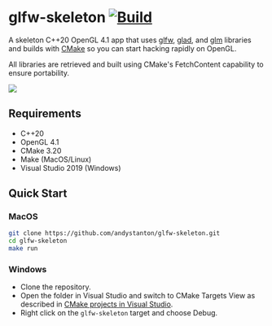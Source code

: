 # glfw-skeleton [![Build](https://github.com/andystanton/glfw-skeleton/actions/workflows/build.yml/badge.svg)](https://github.com/andystanton/glfw-skeleton/actions/workflows/build.yml)

A skeleton C++20 OpenGL 4.1 app that uses [glfw](http://www.glfw.org), [glad](https://glad.dav1d.de), and [glm](http://glm.g-truc.net) libraries and builds with [CMake](http://www.cmake.org/) so you can start hacking rapidly on OpenGL.

All libraries are retrieved and built using CMake's FetchContent capability to ensure portability.

![](http://andystanton.github.io/glfw-skeleton/images/content/4.0/glfw-skeleton.png)

## Requirements

- C++20
- OpenGL 4.1
- CMake 3.20
- Make (MacOS/Linux)
- Visual Studio 2019 (Windows)

## Quick Start

### MacOS

```sh
git clone https://github.com/andystanton/glfw-skeleton.git
cd glfw-skeleton
make run
```

### Windows

- Clone the repository.
- Open the folder in Visual Studio and switch to CMake Targets View as described in [CMake projects in Visual Studio](https://docs.microsoft.com/en-us/cpp/build/cmake-projects-in-visual-studio).
- Right click on the `glfw-skeleton` target and choose Debug.

